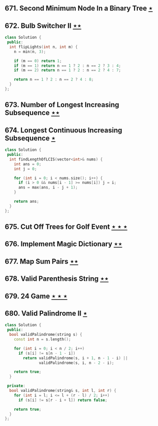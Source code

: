 ## 671. Second Minimum Node In a Binary Tree [$\star$](https://leetcode.com/problems/second-minimum-node-in-a-binary-tree)

## 672. Bulb Switcher II [$\star\star$](https://leetcode.com/problems/bulb-switcher-ii)

```cpp
class Solution {
 public:
  int flipLights(int n, int m) {
    n = min(n, 3);

    if (m == 0) return 1;
    if (m == 1) return n == 1 ? 2 : n == 2 ? 3 : 4;
    if (m == 2) return n == 1 ? 2 : n == 2 ? 4 : 7;

    return n == 1 ? 2 : n == 2 ? 4 : 8;
  }
};
```

## 673. Number of Longest Increasing Subsequence [$\star\star$](https://leetcode.com/problems/number-of-longest-increasing-subsequence)

## 674. Longest Continuous Increasing Subsequence [$\star$](https://leetcode.com/problems/longest-continuous-increasing-subsequence)

```cpp
class Solution {
 public:
  int findLengthOfLCIS(vector<int>& nums) {
    int ans = 0;
    int j = 0;

    for (int i = 0; i < nums.size(); i++) {
      if (i > 0 && nums[i - 1] >= nums[i]) j = i;
      ans = max(ans, i - j + 1);
    }

    return ans;
  }
};
```

## 675. Cut Off Trees for Golf Event [$\star\star\star$](https://leetcode.com/problems/cut-off-trees-for-golf-event)

## 676. Implement Magic Dictionary [$\star\star$](https://leetcode.com/problems/implement-magic-dictionary)

## 677. Map Sum Pairs [$\star\star$](https://leetcode.com/problems/map-sum-pairs)

## 678. Valid Parenthesis String [$\star\star$](https://leetcode.com/problems/valid-parenthesis-string)

## 679. 24 Game [$\star\star\star$](https://leetcode.com/problems/24-game)

## 680. Valid Palindrome II [$\star$](https://leetcode.com/problems/valid-palindrome-ii)

```cpp
class Solution {
 public:
  bool validPalindrome(string s) {
    const int n = s.length();

    for (int i = 0; i < n / 2; i++)
      if (s[i] != s[n - 1 - i])
        return validPalindrome(s, i + 1, n - 1 - i) ||
               validPalindrome(s, i, n - 2 - i);

    return true;
  }

 private:
  bool validPalindrome(string& s, int l, int r) {
    for (int i = l; i <= l + (r - l) / 2; i++)
      if (s[i] != s[r - i + l]) return false;

    return true;
  }
};
```
